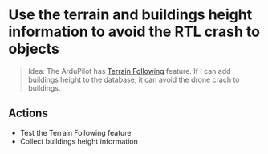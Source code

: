 # Use the terrain and buildings height information to avoid the RTL crash to objects

> Idea: The ArduPilot has [Terrain Following](https://ardupilot.org/plane/docs/common-terrain-following.html#terrain-following) feature. If I can add  buildings height to the database, it can avoid the drone crach to buildings.

## Actions

- Test the Terrain Following feature
- Collect buildings height information